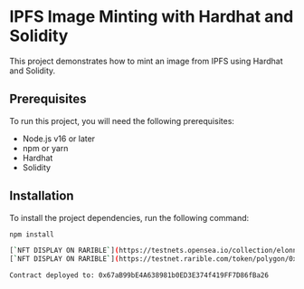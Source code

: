 # IPFS Image Minting with Hardhat and Solidity

This project demonstrates how to mint an image from IPFS using Hardhat and Solidity.

## Prerequisites

To run this project, you will need the following prerequisites:

* Node.js v16 or later
* npm or yarn
* Hardhat
* Solidity

## Installation

To install the project dependencies, run the following command:

```bash
npm install

[`NFT DISPLAY ON RARIBLE`](https://testnets.opensea.io/collection/elonnft-6)
[`NFT DISPLAY ON RARIBLE`](https://testnet.rarible.com/token/polygon/0x67aB99bE4A638981b0ED3E374f419FF7D86fBa26:1)

Contract deployed to: 0x67aB99bE4A638981b0ED3E374f419FF7D86fBa26
